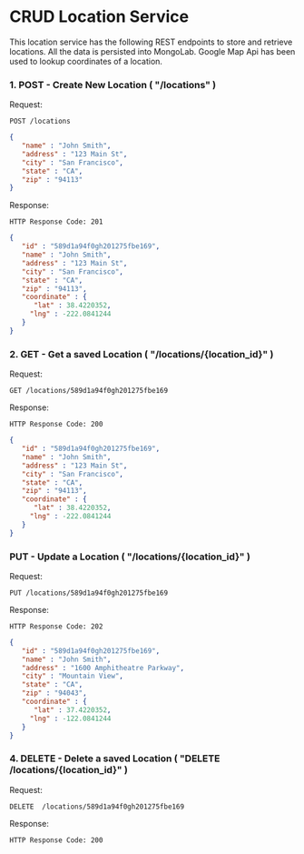 # CRUD Location Service

This location service has the following REST endpoints to store and retrieve locations. All the data is persisted into MongoLab.
Google Map Api has been used to lookup coordinates of a location.

### 1. POST - Create New Location ( "/locations" )
Request:
```http
POST /locations
```
```json
{
   "name" : "John Smith",
   "address" : "123 Main St",
   "city" : "San Francisco",
   "state" : "CA",
   "zip" : "94113"
}
```
Response:
```http
HTTP Response Code: 201
```
```json
{
   "id" : "589d1a94f0gh201275fbe169",
   "name" : "John Smith",
   "address" : "123 Main St",
   "city" : "San Francisco",
   "state" : "CA",
   "zip" : "94113",
   "coordinate" : { 
      "lat" : 38.4220352,
     "lng" : -222.0841244
   }
}
```
### 2. GET - Get a saved Location ( "/locations/{location_id}" )
Request:
```http
GET /locations/589d1a94f0gh201275fbe169
```

Response:
```http
HTTP Response Code: 200
```
```json
{
   "id" : "589d1a94f0gh201275fbe169",
   "name" : "John Smith",
   "address" : "123 Main St",
   "city" : "San Francisco",
   "state" : "CA",
   "zip" : "94113",
   "coordinate" : { 
      "lat" : 38.4220352,
     "lng" : -222.0841244
   }
}
```
### PUT - Update a Location ( "/locations/{location_id}" )
Request:
```http
PUT /locations/589d1a94f0gh201275fbe169
```
Response:
```http
HTTP Response Code: 202
```
```json
{
   "id" : "589d1a94f0gh201275fbe169",
   "name" : "John Smith",
   "address" : "1600 Amphitheatre Parkway",
   "city" : "Mountain View",
   "state" : "CA",
   "zip" : "94043",
   "coordinate" : { 
      "lat" : 37.4220352,
     "lng" : -122.0841244
   }
}
```
### 4. DELETE - Delete a saved Location ( "DELETE /locations/{location_id}" )
Request:
```http
DELETE  /locations/589d1a94f0gh201275fbe169
```
Response:
```http
HTTP Response Code: 200
```
